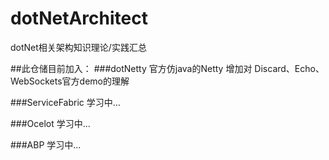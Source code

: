 # dotNetArchitect
dotNet相关架构知识理论/实践汇总

##此仓储目前加入：
###dotNetty 官方仿java的Netty
增加对 Discard、Echo、WebSockets官方demo的理解

###ServiceFabric 学习中...

###Ocelot 学习中...

###ABP 学习中...

